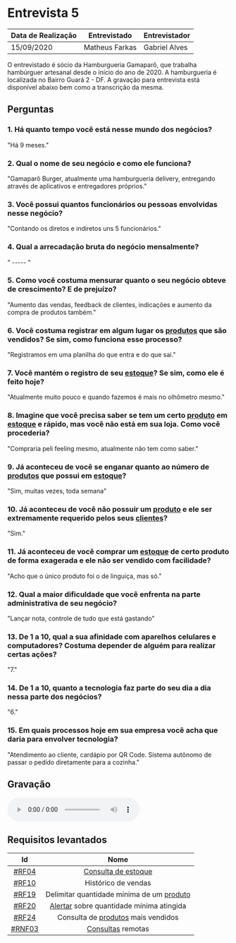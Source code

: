 # Entrevista 5

| Data de Realização | Entrevistado | Entrevistador   |
| ------------------ | ------------ | ---------------- |
| 15/09/2020         | Matheus Farkas      | Gabriel Alves |

O entrevistado é sócio da Hamburgueria Gamaparô, que trabalha hambúrguer artesanal desde o início do ano de 2020. A hamburgueria é localizada no Bairro Guará 2 - DF. A gravação para entrevista está disponível abaixo bem como a transcrição da mesma.

## Perguntas

### 1. Há quanto tempo você está nesse mundo dos negócios?

"Há 9 meses."

### 2. Qual o nome de seu negócio e como ele funciona?

"Gamaparô Burger, atualmente uma hamburgueria delivery, entregando através de aplicativos e entregadores próprios."

### 3. Você possui quantos funcionários ou pessoas envolvidas nesse negócio?

"Contando os diretos e indiretos uns 5 funcionários."

### 4. Qual a arrecadação bruta do negócio mensalmente?

" ----- "

### 5. Como você costuma mensurar quanto o seu negócio obteve de crescimento? E de prejuízo?

"Aumento das vendas, feedback de clientes, indicações e aumento da compra de produtos também."

### 6. Você costuma registrar em algum lugar os [produtos](Modeling/objeto?id=Produto) que são vendidos? Se sim, como funciona esse processo?

"Registramos em uma planilha do que entra e do que sai."

### 7. Você mantém o registro de seu [estoque](Modeling/objeto?id=Estoque)? Se sim, como ele é feito hoje?

"Atualmente muito pouco e quando fazemos é mais no olhômetro mesmo."

### 8. Imagine que você precisa saber se tem um certo [produto](Modeling/objeto?id=Produto) em [estoque](Modeling/objeto?id=Estoque) e rápido, mas você não está em sua loja. Como você procederia?
"Compraria peli feeling mesmo, atualmente não tem como saber."

### 9. Já aconteceu de você se enganar quanto ao número de [produtos](Modeling/objeto?id=Produto) que possui em [estoque](Modeling/objeto?id=Estoque)?

"Sim, muitas vezes, toda semana"

### 10. Já aconteceu de você não possuir um [produto](Modeling/objeto?id=Produto) e ele ser extremamente requerido pelos seus [clientes](Modeling/objeto?id=usuário)?

"Sim."

### 11. Já aconteceu de você comprar um [estoque](Modeling/objeto?id=Estoque) de certo produto de forma exagerada e ele não ser vendido com facilidade?

"Acho que o único produto foi o de linguiça, mas só."

### 12. Qual a maior dificuldade que você enfrenta na parte administrativa de seu negócio?

"Lançar nota, controle de tudo que está gastando"

### 13. De 1 a 10, qual a sua afinidade com aparelhos celulares e computadores? Costuma depender de alguém para realizar certas ações?

"7."

### 14. De 1 a 10, quanto a tecnologia faz parte do seu dia a dia nessa parte dos negócios?

"6."

### 15. Em quais processos hoje em sua empresa você acha que daria para envolver tecnologia?

"Atendimento ao cliente, cardápio por QR Code. Sistema autônomo de passar o pedido diretamente para a cozinha."

## Gravação

<audio controls>
  <source src="https://unbarqdsw.github.io/2020.1_G12_Stock/assets/audios/interview/entrevistaMatheus.mp3" type="audio/mpeg">
</audio>

## Requisitos levantados
|                                     Id                                      |                Nome                 |
| :-------------------------------------------------------------------------: | :---------------------------------: |
| [#RF04](Elicitation/RequisitosElicitados.md?id=requisitos-funcionais)  | [Consulta de estoque](Modeling/verbo?id=Consultar-Produto) |
| [#RF10](Elicitation/RequisitosElicitados.md?id=requisitos-funcionais)  | Histórico de vendas |
| [#RF19](Elicitation/RequisitosElicitados.md?id=requisitos-funcionais)  | Delimitar quantidade mínima de um [produto](Modeling/objeto?id=Produto) |
| [#RF20](Elicitation/RequisitosElicitados.md?id=requisitos-funcionais)  | [Alertar](Modeling/verbo?id=Alertar) sobre quantidade mínima atingida |
| [#RF24](Elicitation/RequisitosElicitados.md?id=requisitos-funcionais)  | Consulta de [produtos](Modeling/objeto?id=Produto) mais vendidos |
| [#RNF03](Elicitation/RequisitosElicitados.md?id=requisitos-não-funcionais) | [Consultas](Modeling/verbo?id=Consultar-Produto) remotas | 